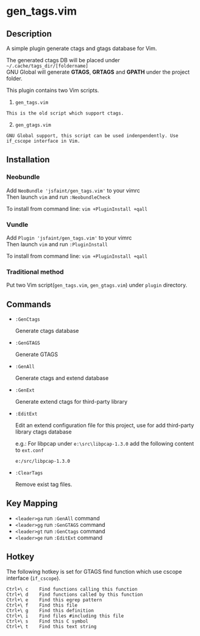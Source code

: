 # gen_tags.vim

## Description

  A simple plugin generate ctags and gtags database for Vim.

  The generated ctags DB will be placed under `~/.cache/tags_dir/[foldername]`<br/>
  GNU Global will generate **GTAGS**, **GRTAGS** and **GPATH** under the project folder.

  This plugin contains two Vim scripts.

  1. `gen_tags.vim`

    This is the old script which support ctags.

  2. `gen_gtags.vim`

    GNU Global support, this script can be used indenpendently. Use if_cscope interface in Vim.

## Installation

### Neobundle
  Add `NeoBundle 'jsfaint/gen_tags.vim'` to your vimrc<br/>
  Then launch `vim` and run `:NeobundleCheck`

  To install from command line: `vim +PluginInstall +qall`

### Vundle
  Add `Plugin 'jsfaint/gen_tags.vim'` to your vimrc<br/>
  Then launch `vim` and run `:PluginInstall`

  To install from command line: `vim +PluginInstall +qall`

### Traditional method
  Put two Vim script(`gen_tags.vim`, `gen_gtags.vim`) under `plugin` directory.

## Commands
* `:GenCtags`

  Generate ctags database

* `:GenGTAGS`

  Generate GTAGS

* `:GenAll`

  Generate ctags and extend database

* `:GenExt`

  Generate extend ctags for third-party library

* `:EditExt`

  Edit an extend configuration file for this project, use for add third-party library ctags database

  e.g.: For libpcap under `e:\src\libpcap-1.3.0` add the following content to `ext.conf`

  ```
  e:/src/libpcap-1.3.0
  ```

* `:ClearTags`

  Remove exist tag files.

## Key Mapping
* `<leader>ga` run `:GenAll` command
* `<leader>gg` run `:GenGTAGS` command
* `<leader>gt` run `:GenCtags` command
* `<leader>ge` run `:EditExt` command

## Hotkey
The following hotkey is set for GTAGS find function which use cscope interface (`if_cscope`).
```
Ctrl+\ c    Find functions calling this function
Ctrl+\ d    Find functions called by this function
Ctrl+\ e    Find this egrep pattern
Ctrl+\ f    Find this file
Ctrl+\ g    Find this definition
Ctrl+\ i    Find files #including this file
Ctrl+\ s    Find this C symbol
Ctrl+\ t    Find this text string
```
